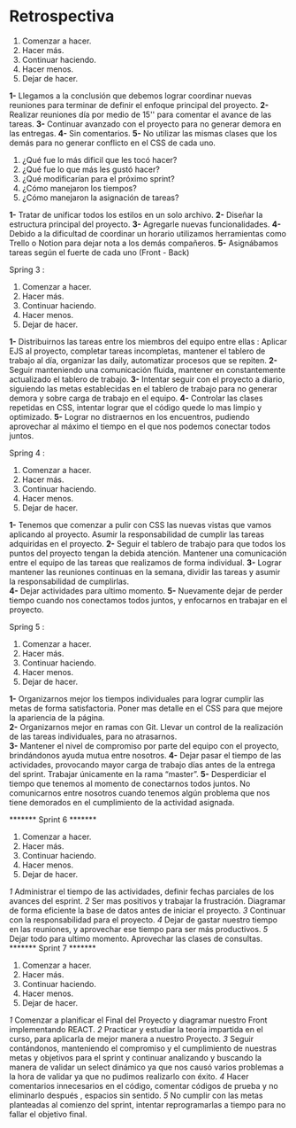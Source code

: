 # Retrospectiva

 1. Comenzar a hacer.
 2. Hacer más.
 3. Continuar haciendo.
 4. Hacer menos.
 5. Dejar de hacer.

**1-** Llegamos a la conclusión que debemos lograr coordinar nuevas reuniones para terminar de definir el enfoque principal del proyecto.
**2-** Realizar reuniones día por medio de 15'' para comentar el avance de las tareas.
**3-** Continuar avanzado con el proyecto para no generar demora en las entregas.
**4-** Sin comentarios.
**5-** No utilizar las mismas clases que los demás para no generar conflicto en el CSS de cada uno.

1. ¿Qué fue lo más dificil que les tocó hacer?
2. ¿Qué fue lo que más les gustó hacer?
3. ¿Qué modificarían para el próximo sprint?
4. ¿Cómo manejaron los tiempos?
5. ¿Cómo manejaron la asignación de tareas?

**1-** Tratar de unificar todos los estilos en un solo archivo.
**2-** Diseñar la estructura principal del proyecto.
**3-** Agregarle nuevas funcionalidades.
**4-** Debido a la dificultad de coordinar un horario utilizamos herramientas como Trello o Notion para dejar nota a los demás compañeros.
**5-** Asignábamos tareas según el fuerte de cada uno (Front - Back)


Spring 3 : 

1. Comenzar a hacer.
2. Hacer más.
3. Continuar haciendo.
4. Hacer menos.
5. Dejar de hacer.

**1-**
Distribuirnos las tareas entre los miembros del equipo entre ellas : Aplicar EJS al proyecto, completar tareas incompletas, mantener el tablero de trabajo al día, organizar las daily, automatizar procesos que se repiten. 
**2-**
Seguir manteniendo una comunicación fluida, mantener en constantemente actualizado el tablero de trabajo. 
**3-**
Intentar seguir con el proyecto a diario, siguiendo las metas establecidas en el tablero de trabajo para no generar demora y sobre carga de trabajo en el equipo. 
**4-**
Controlar las clases repetidas en CSS, intentar lograr que el código quede lo mas limpio y optimizado. 
**5-**
Lograr no distraernos en los encuentros, pudiendo aprovechar al máximo el tiempo en el que nos podemos conectar todos juntos. 



Spring 4 : 

1. Comenzar a hacer.
2. Hacer más.
3. Continuar haciendo.
4. Hacer menos.
5. Dejar de hacer.

**1-**
Tenemos que comenzar a pulir con CSS las nuevas vistas que vamos aplicando al proyecto. Asumir la responsabilidad de cumplir las tareas adquiridas en el proyecto.
**2-**
Seguir el tablero de trabajo para que todos los puntos del proyecto tengan la debida atención. Mantener una comunicación entre el equipo de las tareas que realizamos de forma individual.
**3-**
Lograr mantener las reuniones continuas en la semana, dividir las tareas y asumir la responsabilidad de cumplirlas.   
**4-**
Dejar actividades para ultimo momento. 
**5-**
Nuevamente dejar de perder tiempo cuando nos conectamos todos juntos, y enfocarnos en trabajar en el proyecto. 




Spring 5 : 

1. Comenzar a hacer.
2. Hacer más.
3. Continuar haciendo.
4. Hacer menos.
5. Dejar de hacer.

**1-**
Organizarnos mejor los tiempos individuales para lograr cumplir las metas de forma satisfactoria. Poner mas detalle en el CSS para que mejore la apariencia de la página.  
**2-**
Organizarnos mejor en ramas con Git. Llevar un control de la realización de las tareas individuales, para no atrasarnos.  
**3-**
Mantener el nivel de compromiso por parte del equipo con el proyecto, brindándonos ayuda mutua entre nosotros. 
**4-**
Dejar pasar el tiempo de las actividades, provocando mayor carga de trabajo días antes de la entrega del sprint. Trabajar únicamente en la rama “master”. 
**5-**
Desperdiciar el tiempo que tenemos al momento de conectarnos todos juntos. No comunicarnos entre nosotros cuando tenemos algún problema que nos tiene demorados en el cumplimiento de la actividad asignada. 


******* Sprint 6 ******* 

1. Comenzar a hacer.
2. Hacer más.
3. Continuar haciendo.
4. Hacer menos.
5. Dejar de hacer.

*1*
Administrar el tiempo de las actividades, definir fechas parciales de los avances del esprint. 
*2*
Ser mas positivos y trabajar la frustración. Diagramar de forma eficiente la base de datos antes de iniciar el proyecto.
*3*
Continuar con la responsabilidad para el proyecto. 
*4*
Dejar de gastar nuestro tiempo en las reuniones, y aprovechar ese tiempo para ser más productivos.
*5*
Dejar todo para ultimo momento. Aprovechar las clases de consultas.
******* Sprint 7 ******* 

1. Comenzar a hacer.
2. Hacer más.
3. Continuar haciendo.
4. Hacer menos.
5. Dejar de hacer.

*1*
Comenzar a planificar el Final del Proyecto y diagramar nuestro Front implementando REACT. 
*2*
Practicar y estudiar la teoría impartida en el curso, para aplicarla de mejor manera a nuestro Proyecto. 
*3*
Seguir contándonos, manteniendo el compromiso y el cumplimiento de nuestras metas y objetivos para el sprint y continuar analizando y buscando la manera de validar un select dinámico ya que nos causó varios problemas a la hora de validar ya que no pudimos realizarlo con éxito.
*4*
Hacer comentarios innecesarios en el código, comentar códigos de prueba y no eliminarlo después , espacios sin sentido. 
*5*
No cumplir con las metas planteadas al comienzo del sprint, intentar reprogramarlas a tiempo para no fallar el objetivo final.